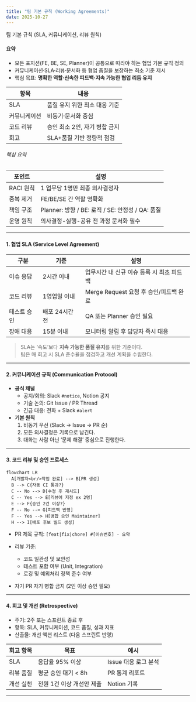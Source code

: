 ```yaml
---
title: "팀 기본 규칙 (Working Agreements)"
date: 2025-10-27
---
```


팀 기본 규칙 (SLA, 커뮤니케이션, 리뷰 원칙)

#### 요약
- 모든 포지션(FE, BE, SE, Planner)이 공통으로 따라야 하는 협업 기본 규칙 정의  
- 커뮤니케이션·SLA·리뷰·문서화 등 협업 품질을 보장하는 최소 기준 제시  
- 핵심 목표: **명확한 역할·신속한 피드백·지속 가능한 협업 리듬 유지**

| 항목     | 내용                 |
| ------ | ------------------ |
| SLA    | 품질 유지 위한 최소 대응 기준  |
| 커뮤니케이션 | 비동기·문서화 중심         |
| 코드 리뷰  | 승인 최소 2인, 자기 병합 금지 |
| 회고     | SLA+품질 기반 정량적 점검   |



###### 핵심 요약

| 포인트     | 설명                                      |
| ------- | --------------------------------------- |
| RACI 원칙 | 1 업무당 1명만 최종 의사결정자                      |
| 중복 제거   | FE/BE/SE 간 역할 명확화                       |
| 책임 구조   | Planner: 방향 / BE: 로직 / SE: 안정성 / QA: 품질 |
| 운영 원칙   | 의사결정-실행-공유 전 과정 문서화 필수                  |
---

#### 1. 협업 SLA (Service Level Agreement)

| 구분 | 기준 | 설명 |
|------|------|------|
| 이슈 응답 | 2시간 이내 | 업무시간 내 신규 이슈 등록 시 최초 피드백 |
| 코드 리뷰 | 1영업일 이내 | Merge Request 요청 후 승인/피드백 완료 |
| 테스트 승인 | 배포 24시간 전 | QA 또는 Planner 승인 필요 |
| 장애 대응 | 15분 이내 | 모니터링 알림 후 담당자 즉시 대응 |

> SLA는 ‘속도’보다 **지속 가능한 품질 유지**를 위한 기준이다.  
> 팀은 매 회고 시 SLA 준수율을 점검하고 개선 계획을 수립한다.

---

#### 2. 커뮤니케이션 규칙 (Communication Protocol)

- **공식 채널**  
  - 공지/회의: Slack `#notice`, Notion 공지  
  - 기술 논의: Git Issue / PR Thread  
  - 긴급 대응: 전화 + Slack `#alert`  
- **기본 원칙**  
  1. 비동기 우선 (Slack → Issue → PR 순)  
  2. 모든 의사결정은 기록으로 남긴다.  
  3. 대화는 사람 아닌 ‘문제 해결’ 중심으로 진행한다.  

---

#### 3. 코드 리뷰 및 승인 프로세스

```mermaid
flowchart LR
  A[개발자<br/>작업 완료] --> B[PR 생성]
  B --> C{자동 CI 통과?}
  C -- No --> D[수정 후 재시도]
  C -- Yes --> E[리뷰어 지정 ex 2명]
  E --> F{승인 2건 이상?}
  F -- No --> G[피드백 반영]
  F -- Yes --> H[병합 승인 Maintainer]
  H --> I[배포 후보 빌드 생성]
```

* PR 제목 규칙: `[feat|fix|chore] #[이슈번호] - 요약`
* 리뷰 기준:

  * 코드 일관성 및 보안성
  * 테스트 포함 여부 (Unit, Integration)
  * 로깅 및 예외처리 정책 준수 여부
* 자기 PR 자기 병합 금지 (2인 이상 승인 필요)

---

#### 4. 회고 및 개선 (Retrospective)

* 주기: 2주 또는 스프린트 종료 후
* 항목: SLA, 커뮤니케이션, 코드 품질, 성과 지표
* 산출물: 개선 액션 리스트 (다음 스프린트 반영)

| 회고 항목 | 목표              | 예시             |
| ----- | --------------- | -------------- |
| SLA   | 응답율 95% 이상      | Issue 대응 로그 분석 |
| 리뷰 품질 | 평균 승인 대기 < 8h   | PR 통계 리포트      |
| 개선 실천 | 전원 1건 이상 개선안 제출 | Notion 기록      |

---
